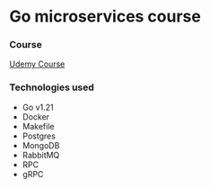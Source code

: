 # Go microservices course

### Course
[Udemy Course](https://www.udemy.com/course/working-with-microservices-in-go/)

### Technologies used
- Go v1.21
- Docker
- Makefile
- Postgres
- MongoDB
- RabbitMQ
- RPC
- gRPC